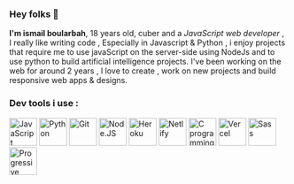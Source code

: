 ### Hey folks 👋

<strong>I'm ismail boularbah</strong>, 18 years old, cuber and a <i>JavaScript web developer</i> , I really like writing code , Especially in Javascript & Python , i enjoy projects that require me to use javaScript on the server-side using NodeJs and to use python to build artificial intelligence projects. I've been working on the web for around 2 years , I love to create , work on new projects and build responsive web apps & designs.

### Dev tools i use :

<img height="50px" width="50px" src="https://boularbahismail.netlify.app/img/ai/jslogo.svg" title="JavaScript" />  <img height="50px" width="50px" src="https://boularbahismail.netlify.app/img/ai/python.svg" title="Python" />  <img height="50px" width="50px" src="https://boularbahismail.netlify.app/img/ai/git.svg" title="Git" /> <img height="50px" width="50px" src="https://boularbahismail.netlify.app/img/ai/nodejs-icon.svg" title="Node.JS" />  <img height="50px" width="50px" src="https://cdn.iconscout.com/icon/free/png-512/heroku-5-569467.png" title="Heroku" />  <img height="50px" width="50px" src="https://cdn.worldvectorlogo.com/logos/netlify.svg" title="Netlify" />  <img height="50px" width="50px" src="https://cdn.iconscout.com/icon/free/png-512/c-programming-569564.png" title="C programming language" />  <img height="50px" width="50px" src="https://assets-global.website-files.com/5f217a8e6bc2c82a9d803089/5f217a8e6bc2c80d3780360e_CBm5_MB7_400x400.jpg" title="Vercel" />  <img height="50px" width="50px" src="https://cdn.iconscout.com/icon/free/png-512/sass-226054.png" title="Sass" />  <img height="50px" width="50px" src="https://upload.wikimedia.org/wikipedia/commons/thumb/1/1f/PWA_logo.svg/512px-PWA_logo.svg.png" title="Progressive web app" />
